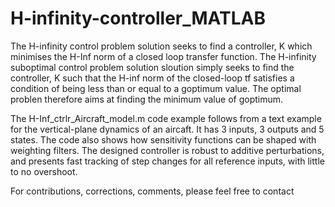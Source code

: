 # H-infinity-controller_MATLAB
The H-infinity control problem solution seeks to find a controller, K which minimises the H-Inf norm of a closed loop transfer function.
The H-infinity suboptimal control problem solution sloution simply seeks to find the controller, K such that the H-inf norm of the closed-loop tf satisfies a condition of being less than or equal to a goptimum value.
The optimal problen therefore aims at finding the minimum value of goptimum.

The H-Inf_ctrlr_Aircraft_model.m code example follows from a text example for the vertical-plane dynamics of an aircaft. It has 3 inputs, 3 outputs and 5 states.
The code also shows how sensitivity functions can be shaped with weighting filters.
The designed controller is robust to additive perturbations, and presents fast tracking of step changes for all reference inputs, with little to no overshoot.


For contributions, corrections, comments, please feel free to contact
